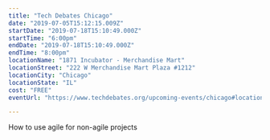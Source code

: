 ```yaml
---
title: "Tech Debates Chicago"
date: "2019-07-05T15:12:15.009Z"
startDate: "2019-07-18T15:10:49.000Z"
startTime: "6:00pm"
endDate: "2019-07-18T15:10:49.000Z"
endTime: "8:00pm"
locationName: "1871 Incubator - Merchandise Mart"
locationStreet: "222 W Merchandise Mart Plaza #1212"
locationCity: "Chicago"
locationState: "IL"
cost: "FREE"
eventUrl: "https://www.techdebates.org/upcoming-events/chicago#location-section"

---
```


How to use agile for non-agile projects

